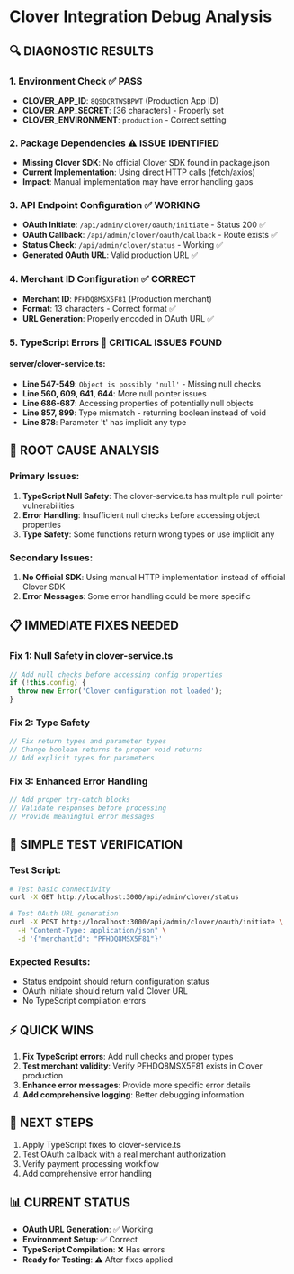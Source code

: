 # Clover Integration Debug Analysis

## 🔍 DIAGNOSTIC RESULTS

### 1. Environment Check ✅ PASS
- **CLOVER_APP_ID**: `8QSDCRTWSBPWT` (Production App ID)
- **CLOVER_APP_SECRET**: [36 characters] - Properly set
- **CLOVER_ENVIRONMENT**: `production` - Correct setting

### 2. Package Dependencies ⚠️ ISSUE IDENTIFIED
- **Missing Clover SDK**: No official Clover SDK found in package.json
- **Current Implementation**: Using direct HTTP calls (fetch/axios)
- **Impact**: Manual implementation may have error handling gaps

### 3. API Endpoint Configuration ✅ WORKING
- **OAuth Initiate**: `/api/admin/clover/oauth/initiate` - Status 200 ✅
- **OAuth Callback**: `/api/admin/clover/oauth/callback` - Route exists ✅
- **Status Check**: `/api/admin/clover/status` - Working ✅
- **Generated OAuth URL**: Valid production URL ✅

### 4. Merchant ID Configuration ✅ CORRECT
- **Merchant ID**: `PFHDQ8MSX5F81` (Production merchant)
- **Format**: 13 characters - Correct format ✅
- **URL Generation**: Properly encoded in OAuth URL ✅

### 5. TypeScript Errors 🚨 CRITICAL ISSUES FOUND

#### server/clover-service.ts:
- **Line 547-549**: `Object is possibly 'null'` - Missing null checks
- **Line 560, 609, 641, 644**: More null pointer issues
- **Line 686-687**: Accessing properties of potentially null objects
- **Line 857, 899**: Type mismatch - returning boolean instead of void
- **Line 878**: Parameter 't' has implicit any type

## 🔧 ROOT CAUSE ANALYSIS

### Primary Issues:
1. **TypeScript Null Safety**: The clover-service.ts has multiple null pointer vulnerabilities
2. **Error Handling**: Insufficient null checks before accessing object properties
3. **Type Safety**: Some functions return wrong types or use implicit any

### Secondary Issues:
1. **No Official SDK**: Using manual HTTP implementation instead of official Clover SDK
2. **Error Messages**: Some error handling could be more specific

## 📋 IMMEDIATE FIXES NEEDED

### Fix 1: Null Safety in clover-service.ts
```typescript
// Add null checks before accessing config properties
if (!this.config) {
  throw new Error('Clover configuration not loaded');
}
```

### Fix 2: Type Safety
```typescript
// Fix return types and parameter types
// Change boolean returns to proper void returns
// Add explicit types for parameters
```

### Fix 3: Enhanced Error Handling
```typescript
// Add proper try-catch blocks
// Validate responses before processing
// Provide meaningful error messages
```

## 🧪 SIMPLE TEST VERIFICATION

### Test Script:
```bash
# Test basic connectivity
curl -X GET http://localhost:3000/api/admin/clover/status

# Test OAuth URL generation
curl -X POST http://localhost:3000/api/admin/clover/oauth/initiate \
  -H "Content-Type: application/json" \
  -d '{"merchantId": "PFHDQ8MSX5F81"}'
```

### Expected Results:
- Status endpoint should return configuration status
- OAuth initiate should return valid Clover URL
- No TypeScript compilation errors

## ⚡ QUICK WINS

1. **Fix TypeScript errors**: Add null checks and proper types
2. **Test merchant validity**: Verify PFHDQ8MSX5F81 exists in Clover production
3. **Enhance error messages**: Provide more specific error details
4. **Add comprehensive logging**: Better debugging information

## 🎯 NEXT STEPS

1. Apply TypeScript fixes to clover-service.ts
2. Test OAuth callback with a real merchant authorization
3. Verify payment processing workflow
4. Add comprehensive error handling

## 📊 CURRENT STATUS
- **OAuth URL Generation**: ✅ Working
- **Environment Setup**: ✅ Correct
- **TypeScript Compilation**: ❌ Has errors
- **Ready for Testing**: ⚠️ After fixes applied